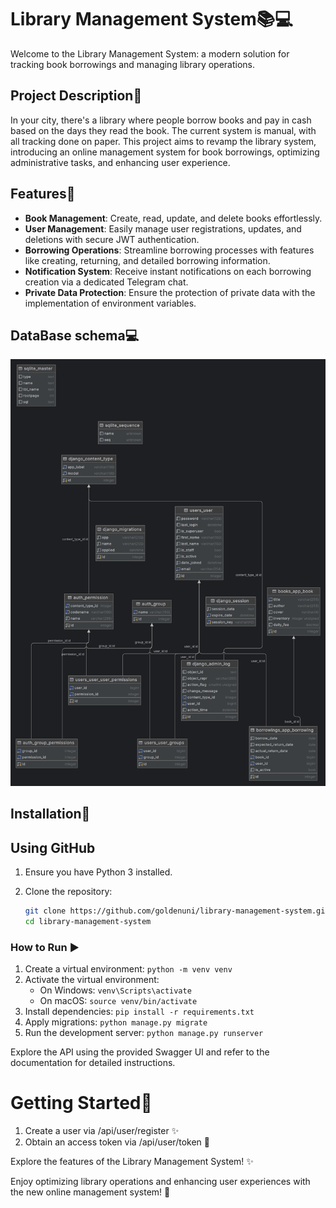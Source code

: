 # Library Management System📚💻

Welcome to the Library Management System: a modern solution for tracking book borrowings and managing library operations.

## Project Description📖

In your city, there's a library where people borrow books and pay in cash based on the days they read the book. The current system is manual, with all tracking done on paper. This project aims to revamp the library system, introducing an online management system for book borrowings, optimizing administrative tasks, and enhancing user experience.

## Features🚀

- **Book Management**: Create, read, update, and delete books effortlessly.
- **User Management**: Easily manage user registrations, updates, and deletions with secure JWT authentication.
- **Borrowing Operations**: Streamline borrowing processes with features like creating, returning, and detailed borrowing information.
- **Notification System**: Receive instant notifications on each borrowing creation via a dedicated Telegram chat.
- **Private Data Protection**: Ensure the protection of private data with the implementation of environment variables.

## DataBase schema💻
![Database Structure](db_schema.png)


## Installation🚀

## Using GitHub

1. Ensure you have Python 3 installed.
2. Clone the repository:

   ```bash
   git clone https://github.com/goldenuni/library-management-system.git
   cd library-management-system
### How to Run ▶️

1. Create a virtual environment: `python -m venv venv`
2. Activate the virtual environment:
   - On Windows: `venv\Scripts\activate`
   - On macOS: `source venv/bin/activate`
3. Install dependencies: `pip install -r requirements.txt`
4. Apply migrations: `python manage.py migrate`
5. Run the development server: `python manage.py runserver`

Explore the API using the provided Swagger UI and refer to the documentation for detailed instructions.

# Getting Started🚀
1. Create a user via /api/user/register ✨
2. Obtain an access token via /api/user/token 🔐

Explore the features of the Library Management System! ✨

Enjoy optimizing library operations and enhancing user experiences with the new online management system! 🌟
